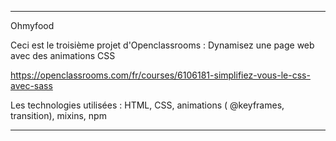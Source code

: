 ---

Ohmyfood

Ceci est le troisième projet d'Openclassrooms :
Dynamisez une page web avec des animations CSS

https://openclassrooms.com/fr/courses/6106181-simplifiez-vous-le-css-avec-sass


Les technologies utilisées : 
HTML, CSS, animations ( @keyframes, transition), mixins, npm

---
